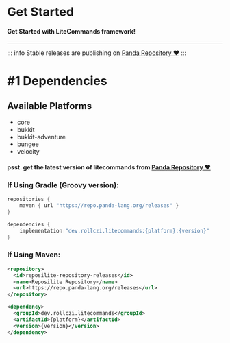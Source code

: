 # Get Started
#### Get Started with LiteCommands framework!
---

::: info
Stable releases are publishing on [Panda Repository ❤](https://repo.panda-lang.org/#/releases/dev/rollczi/litecommands)
:::


# #1 Dependencies

## Available Platforms
- core
- bukkit
- bukkit-adventure
- bungee
- velocity

#### psst. get the latest version of litecommands from [Panda Repository ❤](https://repo.panda-lang.org/#/releases/dev/rollczi/litecommands)

### If Using Gradle (Groovy version):
```groovy
repositories {
    maven { url "https://repo.panda-lang.org/releases" }
}
```

```groovy
dependencies {
    implementation "dev.rollczi.litecommands:{platform}:{version}"
}
```

### If Using Maven:

```xml
<repository>
  <id>reposilite-repository-releases</id>
  <name>Reposilite Repository</name>
  <url>https://repo.panda-lang.org/releases</url>
</repository>
```

```xml
<dependency>
  <groupId>dev.rollczi.litecommands</groupId>
  <artifactId>{platform}</artifactId>
  <version>{version}</version>
</dependency>
```